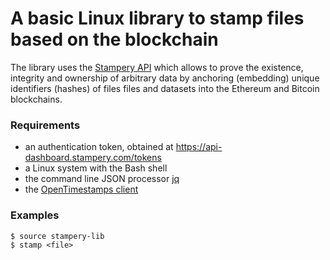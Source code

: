 # A basic Linux library to stamp files based on the blockchain

The library uses the [Stampery API](https://api.stampery.com/) which allows to prove the existence, integrity and ownership of arbitrary data by anchoring (embedding) unique identifiers (hashes) of files files and datasets into the Ethereum and Bitcoin blockchains.

### Requirements

* an authentication token, obtained at https://api-dashboard.stampery.com/tokens
* a Linux system with the Bash shell
* the command line JSON processor [jq](https://stedolan.github.io/jq/)
* the [OpenTimestamps client](https://github.com/opentimestamps/opentimestamps-client)

### Examples

```
$ source stampery-lib
$ stamp <file>
```
